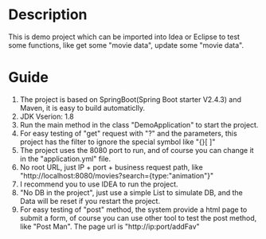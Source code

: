 # Description
This is demo project which can be imported into Idea or Eclipse to test some functions, like get some "movie data", update some "movie data".
# Guide
1. The project is based on SpringBoot(Spring Boot starter V2.4.3) and Maven, it is easy to build automaticlly.
2. JDK Vserion: 1.8
3. Run the main method in the class "DemoApplication" to start the project.
4. For easy testing of "get" request with "?" and the parameters, this project has the filter to ignore the special symbol like "{}[ ]"
5. The project uses the 8080 port to run, and of course you can change it in the "application.yml" file.
6. No root URL, just IP + port + business request path, like "http://localhost:8080/movies?search={type:"animation"}" 
7. I recommend you to use IDEA to run the project.
8. "No DB in the project", just use a simple List to simulate DB, and the Data will be reset if you restart the project.
9. For easy testing of "post" method, the system provide a html page to submit a form, of course you can use other tool to test the post method, like "Post Man". The page url is "http://ip:port/addFav"
